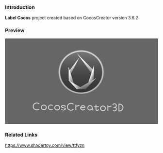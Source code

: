 ### Introduction
**Label Cocos** project created based on CocosCreator version 3.6.2

### Preview
![image](../../../image/202211/2022110801.jpeg)

### Related Links
https://www.shadertoy.com/view/ttfyzn